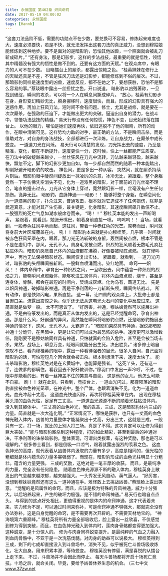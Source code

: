 ```yaml
---
title: 永恒国度 第462章 炽风命窍
date: 2017-05-19 04:00:02
categories: 永恒国度
tags: [Hannb]
---
```


“这套刀法品阶不低，需要的功勋点不在少数，要兑换可不容易，修炼起来难度也大，速度必须要快，若是不快，就无法发挥出这套刀法的真正威力，没想到穆姑娘能修炼到这种地步。要不是面对的是暗影豹，恐怕其他凶兽，一个照面就会被乱刀斩成碎片。”
“还有身法，那是幻影步，这样的步法战技，最重要的就是悟性，领悟其中精髓没有强大的悟性是做不到的。还要有这方面的天赋。”
在观众席中，有眼力的人可不在少数。
目睹擂台上的厮杀，都露出惊艳之色。
“桂英妹妹在修行上的天赋还真是不差，不管是狂风刀法还是幻影步，都能修炼到不俗的层次。不过，那暗影豹同样是速度型的凶兽，速度反应，都不在她之下，要想获胜，恐怕不是那么容易的事。”蔡琰眼中露出一丝担忧之色，开口说道。
暗影豹以凶残著称，一旦找到破绽，瞬间的攻杀，可以将一个人在瞬息间撕成碎片。
“放心，桂英有幻影步在身，身形变幻精妙无比，腾身挪移时，速度很快，而且，形成的幻影具有强大的迷惑作用，再加上狂风刀法，短时间不会有问题。修士，尤其是战修，就是要在一次次厮杀，在强敌的压迫下，才能做出更大的突破。逼迫出自身的潜力，在战斗中，领悟功法战技的精髓。”
易天行却没有任何惊慌，神色不变，目光始终落在擂台上。
以他的眼力，哪怕是她们速度再快，依旧逃脱不了他的眼睛，所有的动作，在眼中清晰可见。这样势均力敌的对手，最正确的方法，不是瞬间击杀，而是借助对方，对自身的身法战技，全部都进行一次淬炼。让自身战力，在厮杀中成长蜕变。
一道道刀光在闪烁。
易天行可以清楚的发现，刀光挥出去的速度，乃至是精准，变化，都在不断提升，速度更快一分，这时候，快上一丝都能产生质变。
在刀法中的破绽越来越少，一丝丝狂风在刀光中流转。刀法越来越轻盈，越来越快，飘忽不定，脚下的幻影步更加自如，每一步都自然而然的随着一种本能踏出，却刚好避开暗影豹的攻击。
神色间，更是多出一种从容。
突然间，就在厮杀持续片刻后。暗影豹眼中陡然间绽放出一抹凌厉的杀意，冰冷无比，紧跟着，整个身躯竟然一下子仿佛凭空消失不见，化为一道漆黑的暗影，对于面前的刀光丝毫不理会，笔直的撞击过去，刀光从它身体上穿过，竟然跟幻影一样，丝毫没有产生任何损伤。诡异无比。
暗影豹，血脉神通——暗影！！
能够将整个身躯，在瞬息间化为一道漆黑的影子，扑杀过来，普通攻击，根本就对它造成不了任何损伤，除非是武道真意。才能对其产生伤害，最关键是，化身暗影，其速度瞬间飙升数倍不止。
一股强烈的死亡气息如潮水般席卷而来。
“喝！！”
穆桂英本能的发出一声断喝声。
紧跟着，就看到，她张开嘴巴，朝着身前直接一喷。
呜呜呜！！
当场，就看到，一股赤色狂风平地而起，这狂风，带着一种赤红色的光芒。席卷而出，瞬间就将身前大片区域覆盖在内。
吼！！
暗影豹本来就是扑向穆桂英，几乎第一时间就被赤色狂风笼罩在内，跟着，那刀光无法斩破的身躯，轰然间被点燃，根本不管是不是在虚幻中，那风，无孔不入。周身毛发被点燃，炽烈的狂风顺着无数毛孔疯狂钻进体内，暗影豹感觉自己体内的血液都在沸腾，好像要被彻底点燃。
就在惨叫声中，再也无法保持暗影状态。瞬间恢复出实体。
紧跟着，就看到，一道刀光闪过，暗影豹的头颅瞬间被斩断。一股鲜血喷涌而出。染红地面。
命窍——炽风！！
体内命窍中，孕育出一种炽烈之风，一旦吹出去，风中蕴含一种炽烈的烈焰之力，能够瞬间点燃躯体，能够吹进生灵体内，将体内血液点燃，烧干，甚至是连身体，骨骼，都会在最短的时间内，焚烧成灰烬。化为乌有，霸道无比。
先是以炽风神通，破掉暗影神通，再是干净利落的一刀斩断头颅，瞬间终结战斗。
所有动作，都是快如闪电，果断直接。
这一幕，让四周的观众席上，大批修士都是目瞪口呆，流露出震惊之色，似乎还无法从这电光火石间的变化中反应过来。
这简直就是做梦一般。
太不可思议了。
“好厉害，神通，穆姑娘竟然可以施展出神通，不是由符箓发出的，而是真正从体内发出的，这是已经觉醒命窍，孕育出神通。那是什么风，好霸道的异风，竟然能在瞬间将暗影豹点燃，还是暗影豹施展出神通的情况下，这风，无孔不入。太霸道了。”
“暗影豹果然具有神通，据说那暗影神通十分诡异，在黑暗中，更是让它们可以成为最恐怖的杀手。速度更可以激增数倍，刚刚要不是穆姑娘同样具有神通，只怕就真的会陷入危险，甚至是会被当场击杀。果然，战场上，瞬息万变，眨眼间就能分出生死。决出胜负。”
诸多修士暗自惊叹不已，看向穆桂英的眼中，露出一种看待强者的目光，很多人自问，自己面对暗影豹的话，可怕短短几个回合就会被击杀。根本别想活下来，速度太快了。
能击杀暗影豹，穆桂英绝对是在玄黄城中，也能算是强者。
“这死丫头，还有这一手，连做爹的都瞒住。看我回去不好好教训你。”穆羽口中发出一声冷哼，不过，在眼中却能看的出，有着一丝掩盖不住的笑意与自豪。
这是他的女儿。他怎么可能不自豪。
刷！！
就在此刻，只看到，竞技台上，一道血光闪过，那尊陨落的暗影豹直接被血色神光笼罩，在神光中，整个尸体，也跟着消失不见，化为一道道血光。血光冲起十丈高。
这道血光快速闪烁，再次将穆桂英笼罩在内。
出现在穆桂英头顶的血色光柱，足足有三丈高。
一道道血光源源不断的顺着光柱钻进体内。没入到其躯体中。
“三丈高的血色神光，我的乖乖，三成，这是暗影豹体内三成的力量。简直就是一次大造化啊。”
“正常情况下，哪怕是获胜，也只有一丈高的血色神光融入体内，凶兽的力量整体才能凝聚出十丈高，分出三丈，这就是三成，一般只有一丈，打一场，就比的上别人打三场。真是了不得。这次肯定可以让修为得到巨大突破。”
“能与暗影豹厮杀到这种程度，打的如此精彩，甚至到最后的神通对决，干净利落的诛杀暗影豹，整体表现，可谓出类拔萃，有这种奖励，那也是可以理解的。”
很多修士看到，都是倒吸一口凉气，跟着就露出强烈的羡慕之色。
这血色神光的高度，就代表着从凶兽体内汲取的力量有多少，高度是相同的，但光柱的粗细就是体内蕴含的力量多寡强弱了。而现在，暗影豹形成的血色光柱明显十分粗壮。蕴含的力量更强。
三成的奖励，这绝对是一笔丰厚的收获。
而且，是最纯净的力量，完全没有任何隐患。
随着血色神光源源不断的融入体内，穆桂英身上散发出的气息越来越浓郁，越来越强大。一头秀发无风自动，英气逼人。
“好厉害，没想到穆妹妹竟然还有这么一道神通在手。难怪敢上去挑战凶兽。”蔡琰脸上露出笑意。
“觉醒的是风属性的命窍，而且，应该是极为特殊的异风神通，威力十分强大。以后培养起来，产生的破坏力极强。是不错的命窍神通。”
易天行也暗自点点头。
与得到的这点好处相比，更值得重视的是体内的命窍神通，这才代表着未来，实力修为不足，可以通过时间来弥补，可是命窍神通不够强大，那就完全没有办法弥补，这是自身觉醒的命窍，是不需要再次开辟的。不需要天材地宝的。
“神海境第六重巅峰。”
穆桂英将所有力量全部吸收后，脸上露出一丝欣喜，不仅感觉到修为得到突破，而且，在血色神光融入到体内时，莲肉身骨骼都变得更加强大。
这种蜕变，是十分惊人的。
修为与肉身同样蜕变提升。是最纯粹的气血之力融入到血肉骨骼中，不亚于是一次洗筋伐髓。对肉身的助益可以说极大。
穆桂英得到三成，剩下的七成却直接没入到斗兽场中，消失不见，似乎被死亡斗兽场吸收炼化，壮大自身。用来积累本源，等待蜕变。
穆桂英没有停留，满是喜悦的从擂台上走下来。
不过，斗兽场并不会因此而停止。
每天斗兽场都将开启十场死亡竞技。十场之后，就会关闭。毕竟，要给予凶兽休养生息的机会。
(三七中文 www.37zw.net